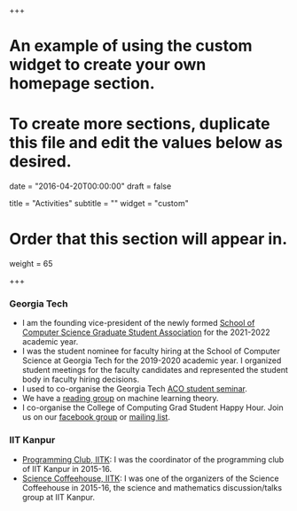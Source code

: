 +++
# An example of using the custom widget to create your own homepage section.
# To create more sections, duplicate this file and edit the values below as desired.

date = "2016-04-20T00:00:00"
draft = false

title = "Activities"
subtitle = ""
widget = "custom"

# Order that this section will appear in.
weight = 65

+++

### Georgia Tech
- I am the founding vice-president of the newly formed [School of Computer Science Graduate Student Association](https://scsgsa.cc.gatech.edu/) for the 2021-2022 academic year.
- I was the student nominee for faculty hiring at the School of Computer Science at Georgia Tech for the 2019-2020 academic year. I organized student meetings for the faculty candidates and represented the student body in faculty hiring decisions.
- I used to co-organise the Georgia Tech [ACO student seminar](http://people.math.gatech.edu/~hguo70/ACO_Student_Seminar.html).
- We have a [reading group](https://mltheory.github.io/readinggroup/) on machine learning theory.  
- I co-organise the College of Computing Grad Student Happy Hour. Join us on our [facebook group](https://www.facebook.com/groups/computinghappyhour/) or [mailing list](https://mailman.cc.gatech.edu/mailman/listinfo/c2h6o).

### IIT Kanpur
- [Programming Club, IITK](http://pclub.in/): I was the coordinator of the programming club of IIT Kanpur in 2015-16. 
- [Science Coffeehouse, IITK](http://13.127.158.59:4000/): I was one of the organizers of the Science Coffeehouse in 2015-16, the science and mathematics discussion/talks group at IIT Kanpur.
